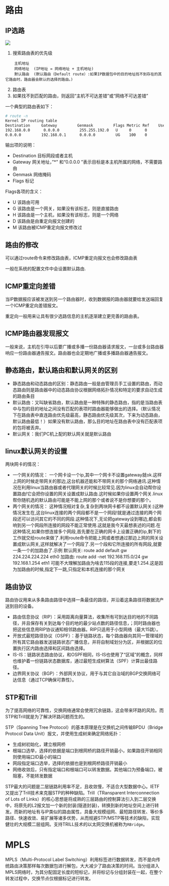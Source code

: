 # 路由

## IP选路

![](images/201210212118595088.jpg)

1. 搜索路由表的优先级
```
    主机地址
    网络地址  (IP地址 = 网络地址 + 主机地址)
    默认路由  (默认路由（Default route）:如果IP数据包中的目的地址找不到存在的其它路由时，路由器会默认的选择的路由。)
```
2. 路由表
3. 如果找不到匹配的路由，则返回“主机不可达差错”或“网络不可达差错”

一个典型的路由表如下：

```sh
# route -n
Kernel IP routing table
Destination     Gateway         Genmask         Flags Metric Ref    Use Iface
192.168.0.0      0.0.0.0         255.255.192.0   U     0      0        0 eth0
0.0.0.0         192.168.0.1      0.0.0.0         UG    100    0        0 eth0
```
输出项的说明：
- Destination  目标网段或者主机
- Gateway      网关地址，”*” 和“0.0.0.0 ”表示目标是本主机所属的网络，不需要路由
- Genmask      网络掩码
- Flags        标记

Flags各项的含义：

- U    该路由可用
- G    该路由是一个网关，如果没有该标志，则是直接路由
- H    该路由是一个主机，如果没有该标志，则是一个网络
- D    该路由是由重定向报文创建的
- M    该路由被ICMP重定向报文修改过

## 路由的修改

可以通过route命令来修改路由表，ICMP重定向报文也会修改路由表

一般在系统的配置文件中会设置默认路由.

## ICMP重定向差错

当IP数据报应该被发送到另一个路由器时，收到数据报的路由器就要给发送端回复一个ICMP重定向差错报文。

重定向一般用来让具有很少选路信息的主机逐渐建立更完善的路由表。

## ICMP路由器发现报文

一般来说，主机在引导以后要广播或多播一份路由器请求报文，一台或多台路由器响应一份路由器通告报文。路由器也会定期地广播或多播路由器通告报文。

## 静态路由，默认路由和默认网关的区别
- 静态路由和动态路由的区别：静态路由一般是由管理员手工设置的路由，而动态路由则是路由器中的动态路由协议根据网络拓扑情况和特定的要求自动生成的路由条目
- 默认路由：又叫缺省路由，默认路由是一种特殊的静态路由，指的是当路由表中与包的目的地址之间没有匹配的表项时路由器能够做出的选择。（默认情况下在路由表中直连路由优先级最高，静态路由优先级其次，下来为动态路由，默认路由最低！）如果没有默认路由，那么目的地址在路由表中没有匹配表项的包将被丢弃。
- 默认网关：我们PC机上配的默认网关就是默认路由

## linux默认网关的设置
两块网卡的情况：
- 一个网关的情况： 一个网卡设一个ip,其中一个网卡不设置gateway就ok.这样上网的时候走带网关的那边,这台机器还能和不带网关的那个网络通讯.这种情况在利用linux当路由器或者代理网关的时候比较常见.因为linux会自动帮你设置路由!它会把你设置的网关设置成默认路由.这时候如果你设置两个网关.linux帮你随机选的默认路由可能是不能上网的那个或者说不是你想要的那个。
- 两个网关的情况： 这种情况相对复杂,复杂到两块网卡都不设置默认网关:)这种情况发生在,这台linux连接的两个网段都不是一个网段!就是通过连接的两个网段还可以访问其它的不同的网段.这种情况下,无论把gateway设到哪边,都会影响到另一个网段所连接的网段不能正常使用.这就是我今天最想表述的问题.在这种情况,如果你想连接多个网段,首先要在正确的网卡上设置正确的ip,剩下的工作就交给route来做了.利用route命令把能上网或者想通过那边上网的网关设置成默认网关,这样就解决了一个网段了.另一个段和它所连接的所有网段,就要一条一个的加路由了.示例
    默认网关:
      route add default gw 224.224.224.224 eth0
    加路由:
      route add -net 192.168.115.0/24 gw 192.168.1.254 eth1
    可能不大理解加路由为啥去115段的连接,要走1.254.这是因为加路由的时候,指定下一跳,只指定和本机连接的那个网关


## 路由协议

路由协议用来从多条路由路径中选择一条最佳的路径，并沿着这条路径将数据流产送到目的设备。

- 路由信息协议（RIP）：采用距离向量算法，收集所有可到达目的地的不同路径，并且保存有关到达每个目的地的最少站点数的路径信息，；同时路由器也把这些信息用RIP协议通知相邻路由器。RIP只适用于小型网络（最大15跳）。
- 开放式最短路径协议（OSPF）：基于链路状态，每个路由器向其同一管理域的所有其它路由器发送链路状态广播信息，并将自制域划分为区，并根据区的位置执行区内路由选择和区间路由选择。
- IS-IS：链路状态路由协议，和OSPF相同，IS-IS也使用了“区域”的概念，同样也维护着一份链路状态数据库，通过最短生成树算法（SPF）计算出最佳路径。
- 边界网关协议（BGP）：外部网关协议，用于与其它自治域的BGP交换网络可达信息（通过TCP确保可靠性）。

## STP和Trill

为了提高网络的可靠性，交换网络通常会使用冗余链路，这会带来环路的风险。而STP和Trill就是为了解决环路问题而生的。

STP（Spanning Tree Protocol）的基本原理是在交换机之间传输BPDU（Bridge Protocol Data Unit）报文，并使用生成树来确定网络拓扑：

- 生成树初始化，建立根网桥
- 根端口选举，选择的依据是端口到根网桥的路径开销最小，如果路径开销相同则使用端口ID最小的端口
- 网段指定端口选举，选择的依据也是到根网桥路径开销最小
- 网络收敛后，只有指定端口和根端口可以转发数据。其他端口为预备端口，被阻塞，不能转发数据

STP最大的问题是二层链路利用率不足，且收敛慢，不适合大型数据中心。IETF又提出了Trill技术来克服STP的种种缺陷。Trill（TRansparent Interconnection of Lots of Links）的核心思想是将成熟的三层路由的控制算法引入到二层交换中，将原先的L2报文加一个新的封装(隧道封装)，转换到新的地址空间上进行转发。而新的地址有与IP类似的路由属性，具备大规模组网、最短路径转发、等价多路径、快速收敛、易扩展等诸多优势，从而规避STP/MSTP等技术的缺陷，实现健壮的大规模二层组网。支持TRILL技术的以太网交换机被称为`RBridge`。

# MPLS

MPLS（Multi-Protocol Label Switching）利用标签进行数据转发，而不是向传统路由决策那样每次数据包进行解包，大大减少了路由决策的时间。当分组进入MPLS网络时，为其分配固定长度的短标记，并将标记与分组封装在一起，在整个转发过程中，交换节点仅根据标记进行转发。
